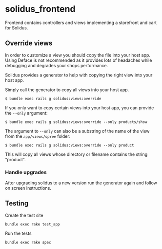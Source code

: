 # solidus\_frontend

Frontend contains controllers and views implementing a storefront and cart for Solidus.

## Override views

In order to customize a view you should copy the file into your host app. Using Deface is not
recommended as it provides lots of headaches while debugging and degrades your shops performance.

Solidus provides a generator to help with copying the right view into your host app.

Simply call the generator to copy all views into your host app.

```shell
$ bundle exec rails g solidus:views:override
```

If you only want to copy certain views into your host app, you can provide the `--only` argument:

```shell
$ bundle exec rails g solidus:views:override --only products/show
```

The argument to `--only` can also be a substring of the name of the view from the `app/views/spree` folder:

```shell
$ bundle exec rails g solidus:views:override --only product
```

This will copy all views whose directory or filename contains the string "product".

### Handle upgrades

After upgrading solidus to a new version run the generator again and follow on screen instructions.

## Testing

Create the test site

    bundle exec rake test_app

Run the tests

    bundle exec rake spec
